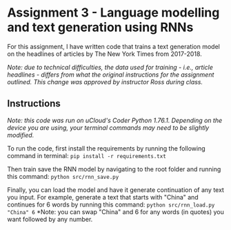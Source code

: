 # Assignment 3 - Language modelling and text generation using RNNs

For this assignment, I have written code that trains a text generation model on the headlines of articles by The New York Times from 2017-2018. 

*Note: due to technical difficulties, the data used for training - i.e., article headlines - differs from what the original instructions for the assignment outlined. This change was approved by instructor Ross during class.*

## Instructions
*Note: this code was run on uCloud's Coder Python 1.76.1. Depending on the device you are using, your terminal commands may need to be slightly modified.*

To run the code, first install the requirements by running the following command in terminal: `pip install -r requirements.txt`

Then train save the RNN model by navigating to the root folder and running this command: `python src/rnn_save.py`

Finally, you can load the model and have it generate continuation of any text you input. For example, generate a text that starts with "China" and continues for 6 words by running this command: `python src/rnn_load.py "China" 6`
*Note: you can swap "China" and 6 for any words (in quotes) you want followed by any number.